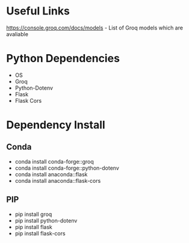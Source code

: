 # Useful Links
https://console.groq.com/docs/models - List of Groq models which are avaliable


# Python Dependencies 
- OS
- Groq
- Python-Dotenv
- Flask 
- Flask Cors

# Dependency Install

## Conda
- conda install conda-forge::groq
- conda install conda-forge::python-dotenv
- conda install anaconda::flask
- conda install anaconda::flask-cors


## PIP 
- pip install groq
- pip install python-dotenv
- pip install flask 
- pip install flask-cors

